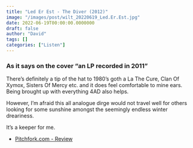 ```yaml
---
title: "Led Er Est - The Diver (2012)"
image: "/images/post/wilt_20220619_Led.Er.Est.jpg"
date: 2022-06-19T00:00:00.0000000
draft: false
author: "David"
tags: []
categories: ["Listen"]
---
```

### As it says on the cover “an LP recorded in 2011”

 There’s definitely a tip of the hat to 1980’s goth a La The Cure, Clan Of Xymox, Sisters Of Mercy etc. and it does feel comfortable to mine ears. Being brought up with everything 4AD also helps. 

 However, I’m afraid this all analogue dirge would not travel well for others looking for some sunshine amongst the seemingly endless winter dreariness.

 It’s a keeper for me.

-  [Pitchfork.com - Review](https://pitchfork.com/reviews/albums/16568-the-diver/)